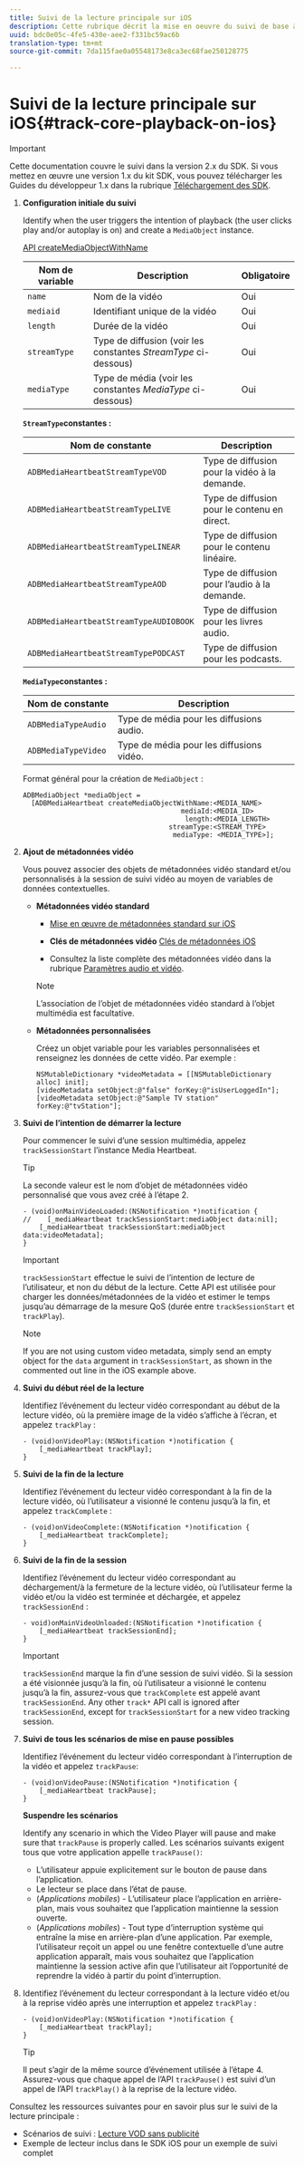 ```yaml
---
title: Suivi de la lecture principale sur iOS
description: Cette rubrique décrit la mise en oeuvre du suivi de base à l’aide du SDK multimédia sur iOS.
uuid: bdc0e05c-4fe5-430e-aee2-f331bc59ac6b
translation-type: tm+mt
source-git-commit: 7da115fae0a05548173e8ca3ec68fae250128775

---
```



# Suivi de la lecture principale sur iOS{#track-core-playback-on-ios}

>[!IMPORTANT]
>Cette documentation couvre le suivi dans la version 2.x du SDK. Si vous mettez en œuvre une version 1.x du kit SDK, vous pouvez télécharger les Guides du développeur 1.x dans la rubrique [Téléchargement des SDK](/help/sdk-implement/download-sdks.md).

1. **Configuration initiale du suivi**

   Identify when the user triggers the intention of playback (the user clicks play and/or autoplay is on) and create a `MediaObject` instance.

   [API createMediaObjectWithName](https://adobe-marketing-cloud.github.io/media-sdks/reference/ios/Classes/ADBMediaHeartbeat.html#//api/name/createMediaObjectWithName:mediaId:length:streamType:mediaType:)

   | Nom de variable | Description | Obligatoire |
   |---|---|---|
   | `name` | Nom de la vidéo | Oui |
   | `mediaid` | Identifiant unique de la vidéo | Oui |
   | `length` | Durée de la vidéo | Oui |
   | `streamType` | Type de diffusion (voir les constantes _StreamType_ ci-dessous) | Oui |
   | `mediaType` | Type de média (voir les constantes _MediaType_ ci-dessous) | Oui |

   **`StreamType`constantes :**

   | Nom de constante | Description |
   |---|---|
   | `ADBMediaHeartbeatStreamTypeVOD` | Type de diffusion pour la vidéo à la demande. |
   | `ADBMediaHeartbeatStreamTypeLIVE` | Type de diffusion pour le contenu en direct. |
   | `ADBMediaHeartbeatStreamTypeLINEAR` | Type de diffusion pour le contenu linéaire. |
   | `ADBMediaHeartbeatStreamTypeAOD` | Type de diffusion pour l’audio à la demande. |
   | `ADBMediaHeartbeatStreamTypeAUDIOBOOK` | Type de diffusion pour les livres audio. |
   | `ADBMediaHeartbeatStreamTypePODCAST` | Type de diffusion pour les podcasts. |

   **`MediaType`constantes :**

   | Nom de constante | Description |
   |---|---|
   | `ADBMediaTypeAudio` | Type de média pour les diffusions audio. |
   | `ADBMediaTypeVideo` | Type de média pour les diffusions vidéo. |

   Format général pour la création de `MediaObject` :

   ```
   ADBMediaObject *mediaObject =  
     [ADBMediaHeartbeat createMediaObjectWithName:<MEDIA_NAME> 
                                          mediaId:<MEDIA_ID> 
                                           length:<MEDIA_LENGTH>                       
                                       streamType:<STREAM_TYPE> 
                                        mediaType: <MEDIA_TYPE>];
   ```

1. **Ajout de métadonnées vidéo**

   Vous pouvez associer des objets de métadonnées vidéo standard et/ou personnalisés à la session de suivi vidéo au moyen de variables de données contextuelles.

   * **Métadonnées vidéo standard**

      * [Mise en œuvre de métadonnées standard sur iOS](/help/sdk-implement/track-av-playback/impl-std-metadata/impl-std-metadata-ios.md)
      * **Clés de métadonnées vidéo**
         [Clés de métadonnées iOS](/help/sdk-implement/track-av-playback/impl-std-metadata/ios-metadata-keys.md)

      * Consultez la liste complète des métadonnées vidéo dans la rubrique [Paramètres audio et vidéo](/help/metrics-and-metadata/audio-video-parameters.md).
      >[!NOTE]
      >
      >L’association de l’objet de métadonnées vidéo standard à l’objet multimédia est facultative.

   * **Métadonnées personnalisées**

      Créez un objet variable pour les variables personnalisées et renseignez les données de cette vidéo. Par exemple :

      ```
      NSMutableDictionary *videoMetadata = [[NSMutableDictionary alloc] init]; 
      [videoMetadata setObject:@"false" forKey:@"isUserLoggedIn"]; 
      [videoMetadata setObject:@"Sample TV station" forKey:@"tvStation"];
      ```


1. **Suivi de l’intention de démarrer la lecture**

   Pour commencer le suivi d’une session multimédia, appelez `trackSessionStart` l’instance Media Heartbeat.

   >[!TIP]
   >
   >La seconde valeur est le nom d’objet de métadonnées vidéo personnalisé que vous avez créé à l’étape 2.

   ```
   - (void)onMainVideoLoaded:(NSNotification *)notification { 
   //    [_mediaHeartbeat trackSessionStart:mediaObject data:nil]; 
       [_mediaHeartbeat trackSessionStart:mediaObject data:videoMetadata]; 
   }
   ```

   >[!IMPORTANT]
   >
   >`trackSessionStart` effectue le suivi de l’intention de lecture de l’utilisateur, et non du début de la lecture. Cette API est utilisée pour charger les données/métadonnées de la vidéo et estimer le temps jusqu’au démarrage de la mesure QoS (durée entre `trackSessionStart` et `trackPlay`).

   >[!NOTE]
   >
   >If you are not using custom video metadata, simply send an empty object for the `data` argument in `trackSessionStart`, as shown in the commented out line in the iOS example above.

1. **Suivi du début réel de la lecture**

   Identifiez l’événement du lecteur vidéo correspondant au début de la lecture vidéo, où la première image de la vidéo s’affiche à l’écran, et appelez `trackPlay` :

   ```
   - (void)onVideoPlay:(NSNotification *)notification { 
       [_mediaHeartbeat trackPlay]; 
   }
   ```

1. **Suivi de la fin de la lecture**

   Identifiez l’événement du lecteur vidéo correspondant à la fin de la lecture vidéo, où l’utilisateur a visionné le contenu jusqu’à la fin, et appelez `trackComplete` :

   ```
   - (void)onVideoComplete:(NSNotification *)notification { 
       [_mediaHeartbeat trackComplete]; 
   }
   ```

1. **Suivi de la fin de la session**

   Identifiez l’événement du lecteur vidéo correspondant au déchargement/à la fermeture de la lecture vidéo, où l’utilisateur ferme la vidéo et/ou la vidéo est terminée et déchargée, et appelez `trackSessionEnd` :

   ```
   - void)onMainVideoUnloaded:(NSNotification *)notification { 
       [_mediaHeartbeat trackSessionEnd]; 
   }
   ```

   >[!IMPORTANT]
   >
   >`trackSessionEnd` marque la fin d’une session de suivi vidéo. Si la session a été visionnée jusqu’à la fin, où l’utilisateur a visionné le contenu jusqu’à la fin, assurez-vous que `trackComplete` est appelé avant `trackSessionEnd`. Any other `track*` API call is ignored after `trackSessionEnd`, except for `trackSessionStart` for a new video tracking session.

1. **Suivi de tous les scénarios de mise en pause possibles**

   Identifiez l’événement du lecteur vidéo correspondant à l’interruption de la vidéo et appelez `trackPause`:

   ```
   - (void)onVideoPause:(NSNotification *)notification { 
       [_mediaHeartbeat trackPause]; 
   }
   ```

   **Suspendre les scénarios**

   Identify any scenario in which the Video Player will pause and make sure that `trackPause` is properly called. Les scénarios suivants exigent tous que votre application appelle `trackPause()`:

   * L’utilisateur appuie explicitement sur le bouton de pause dans l’application.
   * Le lecteur se place dans l’état de pause.
   * (*Applications mobiles*) - L’utilisateur place l’application en arrière-plan, mais vous souhaitez que l’application maintienne la session ouverte.
   * (*Applications mobiles*) - Tout type d’interruption système qui entraîne la mise en arrière-plan d’une application. Par exemple, l’utilisateur reçoit un appel ou une fenêtre contextuelle d’une autre application apparaît, mais vous souhaitez que l’application maintienne la session active afin que l’utilisateur ait l’opportunité de reprendre la vidéo à partir du point d’interruption.

1. Identifiez l’événement du lecteur correspondant à la lecture vidéo et/ou à la reprise vidéo après une interruption et appelez `trackPlay` :

   ```
   - (void)onVideoPlay:(NSNotification *)notification { 
       [_mediaHeartbeat trackPlay]; 
   }
   ```

   >[!TIP]
   >
   >Il peut s’agir de la même source d’événement utilisée à l’étape 4. Assurez-vous que chaque appel de l’API `trackPause()` est suivi d’un appel de l’API `trackPlay()` à la reprise de la lecture vidéo.

Consultez les ressources suivantes pour en savoir plus sur le suivi de la lecture principale :

* Scénarios de suivi : [Lecture VOD sans publicité](/help/sdk-implement/tracking-scenarios/vod-no-intrs-details.md)
* Exemple de lecteur inclus dans le SDK iOS pour un exemple de suivi complet

